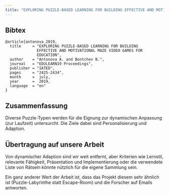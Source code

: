 ```yaml
---
title: "EXPLORING PUZZLE-BASED LEARNING FOR BUILDING EFFECTIVE AND MOTIVATIONAL MAZE VIDEO GAMES FOR EDUCATION"
---
```


## Bibtex

```
@article{antonova_2019,
  title     = "EXPLORING PUZZLE-BASED LEARNING FOR BUILDING
              EFFECTIVE AND MOTIVATIONAL MAZE VIDEO GAMES FOR
              EDUCATION",
  author    = "Antonova A. and Bontchev B.",
  journal   = "EDULEARN19 Proceedings",
  publisher = "IATED",
  pages     = "2425-2434",
  month     =  july,
  year      =  2019,
  language  = "en"
}
```

## Zusammenfassung

Diverse Puzzle-Typen werden für die Eignung zur dynamischen Anpassung (zur Laufzeit) untersurcht. Die Ziele dabei sind Personalisierung und Adaption.

## Übertragung auf unsere Arbeit

Von dynamischer Adaption sind wir weit entfernt, aber Kriterien wie Lernstil, relevante Fähigkeit, Präsentation und Implementierung oder die verwendete Liste von Rätseln könnte nützlich für die eigene Sammlung sein.

Ein ganz anderer Wert der Arbeit ist, dass das Projekt diesem sehr ähnlich ist (Puzzle-Labyrinthe statt Escape-Room) und die Forscher auf Emails antworten.
